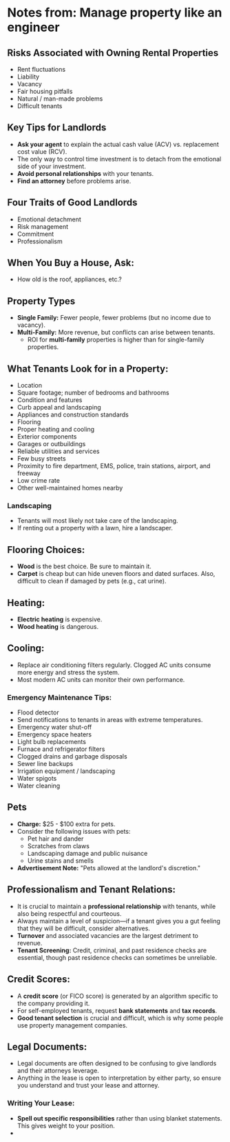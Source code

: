 # Notes from: Manage property like an engineer

## Risks Associated with Owning Rental Properties
- Rent fluctuations  
- Liability  
- Vacancy  
- Fair housing pitfalls  
- Natural / man-made problems  
- Difficult tenants  

## Key Tips for Landlords
- **Ask your agent** to explain the actual cash value (ACV) vs. replacement cost value (RCV).
- The only way to control time investment is to detach from the emotional side of your investment.
- **Avoid personal relationships** with your tenants.
- **Find an attorney** before problems arise.

## Four Traits of Good Landlords
- Emotional detachment  
- Risk management  
- Commitment  
- Professionalism  

## When You Buy a House, Ask:
- How old is the roof, appliances, etc.?

## Property Types
- **Single Family:** Fewer people, fewer problems (but no income due to vacancy).
- **Multi-Family:** More revenue, but conflicts can arise between tenants.  
  - ROI for **multi-family** properties is higher than for single-family properties.

## What Tenants Look for in a Property:
- Location  
- Square footage; number of bedrooms and bathrooms  
- Condition and features  
- Curb appeal and landscaping  
- Appliances and construction standards  
- Flooring  
- Proper heating and cooling  
- Exterior components  
- Garages or outbuildings  
- Reliable utilities and services  
- Few busy streets  
- Proximity to fire department, EMS, police, train stations, airport, and freeway  
- Low crime rate  
- Other well-maintained homes nearby  

### Landscaping
- Tenants will most likely not take care of the landscaping.
- If renting out a property with a lawn, hire a landscaper.

## Flooring Choices:
- **Wood** is the best choice. Be sure to maintain it.
- **Carpet** is cheap but can hide uneven floors and dated surfaces. Also, difficult to clean if damaged by pets (e.g., cat urine).

## Heating:
- **Electric heating** is expensive.
- **Wood heating** is dangerous.

## Cooling:
- Replace air conditioning filters regularly. Clogged AC units consume more energy and stress the system.
- Most modern AC units can monitor their own performance.

### Emergency Maintenance Tips:
- Flood detector  
- Send notifications to tenants in areas with extreme temperatures.
- Emergency water shut-off  
- Emergency space heaters  
- Light bulb replacements  
- Furnace and refrigerator filters  
- Clogged drains and garbage disposals  
- Sewer line backups  
- Irrigation equipment / landscaping  
- Water spigots  
- Water cleaning  

## Pets
- **Charge:** $25 - $100 extra for pets.
- Consider the following issues with pets:
  - Pet hair and dander  
  - Scratches from claws  
  - Landscaping damage and public nuisance  
  - Urine stains and smells  
- **Advertisement Note:** "Pets allowed at the landlord's discretion."

## Professionalism and Tenant Relations:
- It is crucial to maintain a **professional relationship** with tenants, while also being respectful and courteous.
- Always maintain a level of suspicion—if a tenant gives you a gut feeling that they will be difficult, consider alternatives.
- **Turnover** and associated vacancies are the largest detriment to revenue.
- **Tenant Screening:** Credit, criminal, and past residence checks are essential, though past residence checks can sometimes be unreliable.

## Credit Scores:
- A **credit score** (or FICO score) is generated by an algorithm specific to the company providing it.
- For self-employed tenants, request **bank statements** and **tax records**.
- **Good tenant selection** is crucial and difficult, which is why some people use property management companies.

## Legal Documents:
- Legal documents are often designed to be confusing to give landlords and their attorneys leverage.
- Anything in the lease is open to interpretation by either party, so ensure you understand and trust your lease and attorney.

### Writing Your Lease:
- **Spell out specific responsibilities** rather than using blanket statements. This gives weight to your position.
-
